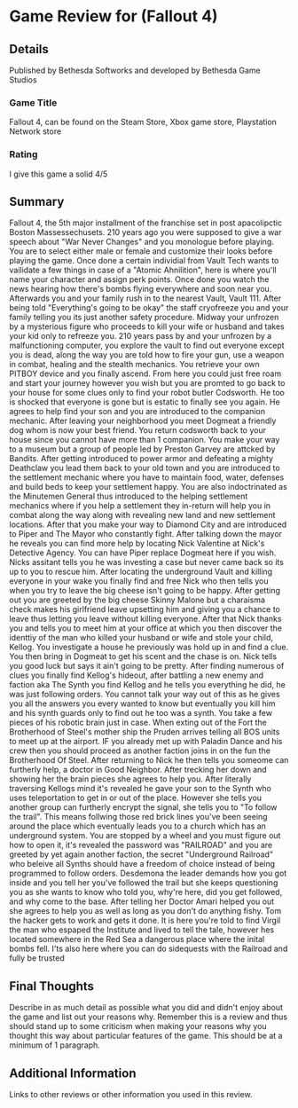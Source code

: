 # Game Review for (Fallout 4)

## Details
Published by Bethesda Softworks and developed by Bethesda Game Studios 

### Game Title

Fallout 4, can be found on the Steam Store, Xbox game store, Playstation Network store

### Rating
I give this game a solid 4/5 

## Summary

Fallout 4, the 5th major installment of the franchise set in post apacolipctic Boston Massessechusets. 210 years ago you were supposed to give a war speech about "War Never Changes" and you monologue before playing. You are to select either male or female and customize their looks before playing the game. Once done a certain individial from Vault Tech wants to vailidate a few things in case of a "Atomic Ahnilition", here is where you'll name your character and assign perk points. Once done you watch the news hearing how there's bombs flying everywhere and soon near you. Afterwards you and your family rush in to the nearest Vault, Vault 111. After being told "Everything's going to be okay" the staff cryofreeze you and your family telling you its just another safety procedure. Midway your unfrozen by a mysterious figure who proceeds to kill your wife or husband and takes your kid only to refreeze you. 210 years pass by and your unfrozen by a malfunctioning computer, you explore the vault to find out everyone except you is dead, along the way you are told how to fire your gun, use a weapon in combat, healing and the stealth mechanics. You retrieve your own PITBOY device and you finally ascend. From here you could just free roam and start your journey however you wish but you are promted to go back to your house for some clues only to find your robot butler Codsworth. He too is shocked that everyone is gone but is estatic to finally see you again. He agrees to help find your son and you are introduced to the companion mechanic. After leaving your neighborhood you meet Dogmeat a friendly dog whom is now your best friend. You return codsworth back to your house since you cannot have more than 1 companion. You make your way to a museum but a group of people led by Preston Garvey are attcked by Bandits. After getting introduced to power armor and defeating a mighty Deathclaw you lead them back to your old town and you are introduced to the settlement mechanic where you have to maintain food, water, defenses and build beds to keep your settlement happy. You are also indoctrinated as the Minutemen General thus introduced to the helping settlement mechanics where if you help a settlement they in-return will help you in combat along the way along with revealing new land and new settlement locations. After that you make your way to Diamond City and are introduced to Piper and The Mayor who constantly fight. After talking down the mayor he reveals you can find more help by locating Nick Valentine at Nick's Detective Agency. You can have Piper replace Dogmeat here if you wish. Nicks assitant tells you he was investing a case but never came back so its up to you to rescue him. After locating the underground Vault and killing everyone in your wake you finally find and free Nick who then tells you when you try to leave the big cheese isn't going to be happy. After getting out you are greeted by the big cheese Skinny Malone but a charaisma check makes his girlfriend leave upsetting him and giving you a chance to leave thus letting you leave without killing everyone. After that Nick thanks you and tells you to meet him at your office at which you then discover the identtiy of the man who killed your husband or wife and stole your child, Kellog. You investigate a house he previously was hold up in and find a clue. You then bring in Dogmeat to get his scent and the chase is on. Nick tells you good luck but says it ain't going to be pretty. After finding numerous of clues you finally find Kellog's hideout, after battling a new enemy and faction aka The Synth you find Kellog and he tells you everything he did, he was just following orders. You cannot talk your way out of this as he gives you all the answers you every wanted to know but eventually you kill him and his synth guards only to find out he too was a synth. You take a few pieces of his robotic brain just in case. When exting out of the Fort the Brotherhood of Steel's mother ship the Pruden arrives telling all BOS units to meet up at the airport. IF you already met up with Paladin Dance and his crew then you should proceed as another faction joins in on the fun the Brotherhood Of Steel. After returning to Nick he then tells you someome can furtherly help, a doctor in Good Neighbor. After trecking her down and showing her the brain pieces she agrees to help you. After literally traversing Kellogs mind it's revealed he gave your son to the Synth who uses teleportation to get in or out of the place. However she tells you another group can furtherly encrypt the signal, she tells you to "To follow the trail". This means follwing those red brick lines you've been seeing around the place which eventually leads you to a church which has an underground system. You are stopped by a wheel and you must figure out how to open it, it's revealed the password was "RAILROAD" and you are greeted by yet again another faction, the secret "Underground Railroad" who beleive all Synths should have a freedom of choice instead of being programmed to follow orders. Desdemona the leader demands how you got inside and you tell her you've followed the trail but she keeps questioning you as she wants to know who told you, why're here, did you get followed, and why come to the base. After telling her Doctor Amari helped you out she agrees to help you as well as long as you don't do anything fishy. Tom the hacker gets to work and gets it done. It is here you're told to find Virgil the man who espaped the Institute and lived to tell the tale, however hes located somewhere in the Red Sea a dangerous place where the inital bombs fell. I'ts also here where you can do sidequests with the Railroad and fully be trusted

## Final Thoughts
Describe in as much detail as possible what you did and didn't enjoy about the
game and list out your reasons why. Remember this is a review and thus should
stand up to some criticism when making your reasons why you thought this way
about particular features of the game. This should be at a minimum of 1
paragraph.

## Additional Information

Links to other reviews or other information you used in this review.
